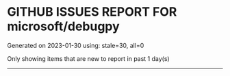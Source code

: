 
# GITHUB ISSUES REPORT FOR microsoft/debugpy


Generated on 2023-01-30 using: stale=30, all=0


Only showing items that are new to report in past 1 day(s)


---
